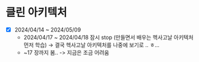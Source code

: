 # 클린 아키텍처

- [x] 2024/04/14 ~ 2024/05/09
  - 2024/04/17 ~ 2024/04/18 잠시 stop (만들면서 배우는 헥사고날 아키텍처 먼저 학습) -> 결국 헥사고날 아키텍처를 나중에 보기로 .. ㅎ...
  - ~17 장까지 봄.. -> 지금은 조금 어려움
